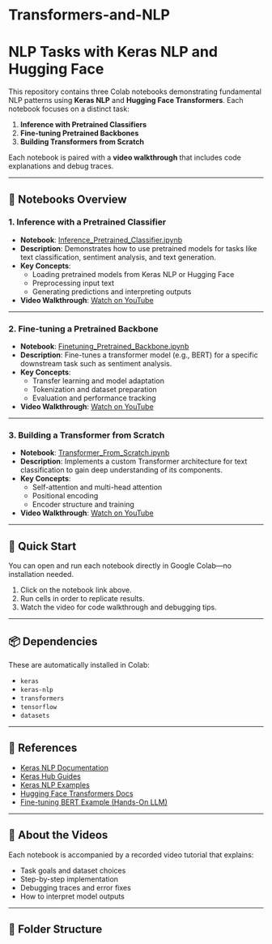 # Transformers-and-NLP
# NLP Tasks with Keras NLP and Hugging Face

This repository contains three Colab notebooks demonstrating fundamental NLP patterns using **Keras NLP** and **Hugging Face Transformers**. Each notebook focuses on a distinct task:

1. **Inference with Pretrained Classifiers**
2. **Fine-tuning Pretrained Backbones**
3. **Building Transformers from Scratch**

Each notebook is paired with a **video walkthrough** that includes code explanations and debug traces.

---

## 📘 Notebooks Overview

### 1. Inference with a Pretrained Classifier
- **Notebook**: [Inference_Pretrained_Classifier.ipynb](colab_link_here)
- **Description**: Demonstrates how to use pretrained models for tasks like text classification, sentiment analysis, and text generation.
- **Key Concepts**:
  - Loading pretrained models from Keras NLP or Hugging Face
  - Preprocessing input text
  - Generating predictions and interpreting outputs
- **Video Walkthrough**: [Watch on YouTube](video_link_here)

---

### 2. Fine-tuning a Pretrained Backbone
- **Notebook**: [Finetuning_Pretrained_Backbone.ipynb](colab_link_here)
- **Description**: Fine-tunes a transformer model (e.g., BERT) for a specific downstream task such as sentiment analysis.
- **Key Concepts**:
  - Transfer learning and model adaptation
  - Tokenization and dataset preparation
  - Evaluation and performance tracking
- **Video Walkthrough**: [Watch on YouTube](video_link_here)

---

### 3. Building a Transformer from Scratch
- **Notebook**: [Transformer_From_Scratch.ipynb](colab_link_here)
- **Description**: Implements a custom Transformer architecture for text classification to gain deep understanding of its components.
- **Key Concepts**:
  - Self-attention and multi-head attention
  - Positional encoding
  - Encoder structure and training
- **Video Walkthrough**: [Watch on YouTube](video_link_here)

---

## 🚀 Quick Start

You can open and run each notebook directly in Google Colab—no installation needed.

1. Click on the notebook link above.
2. Run cells in order to replicate results.
3. Watch the video for code walkthrough and debugging tips.

---

## 📦 Dependencies

These are automatically installed in Colab:
- `keras`
- `keras-nlp`
- `transformers`
- `tensorflow`
- `datasets`

---

## 🔗 References

- [Keras NLP Documentation](https://keras.io/keras_nlp/)
- [Keras Hub Guides](https://keras.io/keras_hub/guides/)
- [Keras NLP Examples](https://keras.io/examples/nlp/)
- [Hugging Face Transformers Docs](https://huggingface.co/docs/transformers)
- [Fine-tuning BERT Example (Hands-On LLM)](https://github.com/HandsOnLLM/Hands-On-Large-Language-Models/blob/main/chapter11/Chapter%2011%20-%20Fine-Tuning%20BERT.ipynb)

---

## 🎥 About the Videos

Each notebook is accompanied by a recorded video tutorial that explains:
- Task goals and dataset choices
- Step-by-step implementation
- Debugging traces and error fixes
- How to interpret model outputs

---

## 📁 Folder Structure

